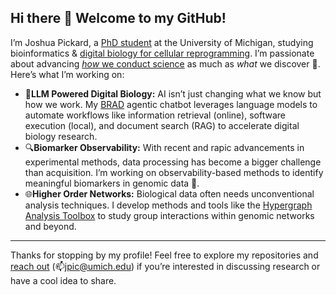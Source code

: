 ## Hi there 👋 Welcome to my GitHub!

I’m Joshua Pickard, a [PhD student](https://rajapakse.lab.medicine.umich.edu/home) at the University of Michigan, studying bioinformatics & [digital biology for cellular reprogramming](https://rajapakse.lab.medicine.umich.edu/twincell-blueprint). I’m passionate about advancing [*how* we conduct science](https://github.com/Jpickard1/jpickard1/wiki/Code-Standards) as much as *what* we discover 🚀. Here’s what I’m working on:

- 🤖**LLM Powered Digital Biology:** AI isn’t just changing what we know but how we work. My [BRAD](https://github.com/Jpickard1/BRAD) agentic chatbot leverages language models to automate workflows like information retrieval (online), software execution (local), and document search (RAG) to accelerate digital biology research.
- 🔍**Biomarker Observability:** With recent and rapic advancements in experimental methods, data processing has become a bigger challenge than acquisition. I’m working on observability-based methods to identify meaningful biomarkers in genomic data 🧬.
-  🌐**Higher Order Networks:** Biological data often needs unconventional analysis techniques. I develop methods and tools like the [Hypergraph Analysis Toolbox](https://hypergraph-analysis-toolbox.readthedocs.io/en/latest/index.html) to study group interactions within genomic networks and beyond.

---

Thanks for stopping by my profile! Feel free to explore my repositories and [reach out](https://www.linkedin.com/in/joshua-pickard-06540b1b2/) (📫jpic@umich.edu) if you’re interested in discussing research or have a cool idea to share.


<!--
**Jpickard1/jpickard1** is a ✨ _special_ ✨ repository because its `README.md` (this file) appears on your GitHub profile.

Here are some ideas to get you started:

- 🔭 I’m currently working on ...
- 🌱 I’m currently learning ...
- 👯 I’m looking to collaborate on ...
- 🤔 I’m looking for help with ...
- 💬 Ask me about ...
- 📫 How to reach me: ...
- 😄 Pronouns: ...
- ⚡ Fun fact: ...

### 🌱 I’m Currently Learning
- Advanced symbolic computation techniques to handle high-complexity expressions without excessive memory use.
- Enhanced visualization techniques in Python, particularly with `matplotlib` and `seaborn` for clear, publication-quality graphs.
- Improving SLURM job management for large-scale computational experiments.

-->


